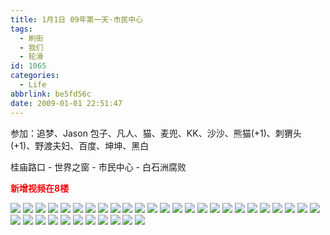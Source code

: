 ```yaml
---
title: 1月1日 09年第一天·市民中心
tags:
  - 刷街
  - 我们
  - 轮滑
id: 1065
categories:
  - Life
abbrlink: be5fd56c
date: 2009-01-01 22:51:47
---
```


参加：追梦、Jason 包子、凡人、猫、麦兜、KK、沙沙、熊猫(+1)、刺猬头(+1)、野渡夫妇、百度、坤坤、黑白 

桂庙路口 - 世界之窗 - 市民中心 - 白石洲腐败 

<font color="#f70909">**新增视频在8楼**</font>

![](/images/2009/01/01_01_225147_10754.jpg) 
![](/images/2009/01/01_01_225147_0_10755.jpg) 
![](/images/2009/01/01_01_225147_1_10756.jpg) 
![](/images/2009/01/01_01_225147_2_10757.jpg) 
![](/images/2009/01/01_01_225147_3_10758.jpg) 
![](/images/2009/01/01_01_225147_4_10759.jpg) 
![](/images/2009/01/01_01_225147_5_10760.jpg) 
![](/images/2009/01/01_01_225147_6_10761.jpg) 
![](/images/2009/01/01_01_225147_7_10762.jpg) 
![](/images/2009/01/01_01_225147_8_10763.jpg) 
![](/images/2009/01/01_01_225147_9_10764.jpg) 
![](/images/2009/01/01_01_225147_10_10765.jpg) 
![](/images/2009/01/01_01_225147_11_10766.jpg) 
![](/images/2009/01/01_01_225147_12_10767.jpg) 
![](/images/2009/01/01_01_225147_13_10768.jpg) 
![](/images/2009/01/01_01_225147_14_10769.jpg) 
![](/images/2009/01/01_01_225147_15_10770.jpg) 
![](/images/2009/01/01_01_225147_16_10771.jpg) 
![](/images/2009/01/01_01_225147_17_10772.jpg) 
![](/images/2009/01/01_01_225147_18_10773.jpg) 
![](/images/2009/01/01_01_225147_19_10774.jpg) 
![](/images/2009/01/01_01_225147_20_10775.jpg) 
![](/images/2009/01/01_01_225147_21_10776.jpg) 
![](/images/2009/01/01_01_225147_22_10777.jpg) 
![](/images/2009/01/01_01_225147_23_10778.jpg) 
![](/images/2009/01/01_01_225147_24_10779.jpg) 
![](/images/2009/01/01_01_225147_25_10780.jpg) 
![](/images/2009/01/01_01_225147_26_10781.jpg) 
![](/images/2009/01/01_01_225147_27_10782.jpg) 
![](/images/2009/01/01_01_225147_28_10783.jpg) 
![](/images/2009/01/01_01_225147_29_10784.jpg) 
![](/images/2009/01/01_01_225147_30_10785.jpg) 
![](/images/2009/01/01_01_225147_31_10786.jpg) 
![](/images/2009/01/01_01_225147_32_10787.jpg) 
![](/images/2009/01/01_01_225147_33_10788.jpg) 
![](/images/2009/01/01_01_225147_34_10789.jpg)